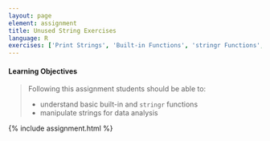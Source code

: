 ```yaml
---
layout: page
element: assignment
title: Unused String Exercises
language: R
exercises: ['Print Strings', 'Built-in Functions', 'stringr Functions', 'Strings and Math', 'Long Strings', 'Strings from Data', 'String Data', 'Improve Your Code', 'Split Strings']
---
```


#### Learning Objectives

> Following this assignment students should be able to:
>
> - understand basic built-in and `stringr` functions
> - manipulate strings for data analysis

{% include assignment.html %}

